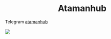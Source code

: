 
<center><h1>Atamanhub</h1></center>

Telegram         <a href="https://t.me/+3krSdbJ6axI3YTQ0">atamanhub</a>
<br>
<br>
![](https://komarev.com/ghpvc/?username=atamanhub&color=grey)


